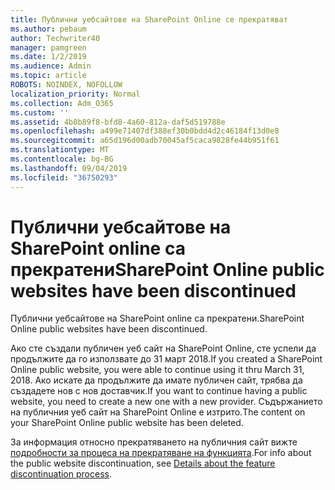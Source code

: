 ```yaml
---
title: Публични уебсайтове на SharePoint Online се прекратяват
ms.author: pebaum
author: Techwriter40
manager: pamgreen
ms.date: 1/2/2019
ms.audience: Admin
ms.topic: article
ROBOTS: NOINDEX, NOFOLLOW
localization_priority: Normal
ms.collection: Adm_O365
ms.custom: ''
ms.assetid: 4b8b89f8-bfd8-4a60-812a-daf5d519788e
ms.openlocfilehash: a499e71407df388ef30b0bdd4d2c46184f13d0e8
ms.sourcegitcommit: a65d196d00adb70045af5caca9828fe44b951f61
ms.translationtype: MT
ms.contentlocale: bg-BG
ms.lasthandoff: 09/04/2019
ms.locfileid: "36750293"
---
```

# <a name="sharepoint-online-public-websites-have-been-discontinued"></a><span data-ttu-id="2a49d-102">Публични уебсайтове на SharePoint online са прекратени</span><span class="sxs-lookup"><span data-stu-id="2a49d-102">SharePoint Online public websites have been discontinued</span></span>

<span data-ttu-id="2a49d-103">Публични уебсайтове на SharePoint online са прекратени.</span><span class="sxs-lookup"><span data-stu-id="2a49d-103">SharePoint Online public websites have been discontinued.</span></span>

<span data-ttu-id="2a49d-104">Ако сте създали публичен уеб сайт на SharePoint Online, сте успели да продължите да го използвате до 31 март 2018.</span><span class="sxs-lookup"><span data-stu-id="2a49d-104">If you created a SharePoint Online public website, you were able to continue using it thru March 31, 2018.</span></span> <span data-ttu-id="2a49d-105">Ако искате да продължите да имате публичен сайт, трябва да създадете нов с нов доставчик.</span><span class="sxs-lookup"><span data-stu-id="2a49d-105">If you want to continue having a public website, you need to create a new one with a new provider.</span></span> <span data-ttu-id="2a49d-106">Съдържанието на публичния уеб сайт на SharePoint Online е изтрито.</span><span class="sxs-lookup"><span data-stu-id="2a49d-106">The content on your SharePoint Online public website has been deleted.</span></span>

<span data-ttu-id="2a49d-107">За информация относно прекратяването на публичния сайт вижте [подробности за процеса на прекратяване на функцията](https://go.microsoft.com/fwlink/?linkid=866980).</span><span class="sxs-lookup"><span data-stu-id="2a49d-107">For info about the public website discontinuation, see [Details about the feature discontinuation process](https://go.microsoft.com/fwlink/?linkid=866980).</span></span>

